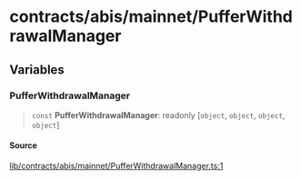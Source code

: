 # contracts/abis/mainnet/PufferWithdrawalManager

## Variables

### PufferWithdrawalManager

> `const` **PufferWithdrawalManager**: readonly [`object`, `object`, `object`, `object`]

#### Source

[lib/contracts/abis/mainnet/PufferWithdrawalManager.ts:1](https://github.com/PufferFinance/puffer-sdk/blob/7a9bc01f2fed6f42384fd85ca26fb87e35c34fd2/lib/contracts/abis/mainnet/PufferWithdrawalManager.ts#L1)
